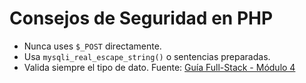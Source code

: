 # Consejos de Seguridad en PHP
- Nunca uses `$_POST` directamente.
- Usa `mysqli_real_escape_string()` o sentencias preparadas.
- Valida siempre el tipo de dato.
Fuente: [Guía Full-Stack - Módulo 4](https://stackcodelab.com/guia-full-stack-desde-cero/#modulo-4)